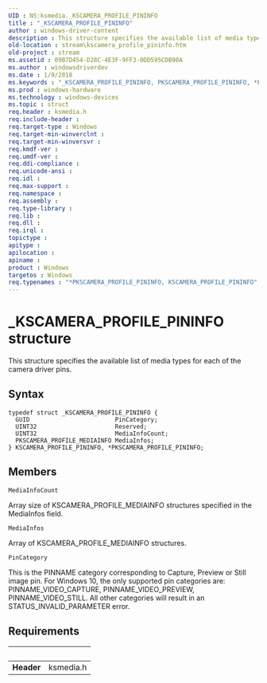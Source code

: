 ```yaml
---
UID : NS:ksmedia._KSCAMERA_PROFILE_PININFO
title : "_KSCAMERA_PROFILE_PININFO"
author : windows-driver-content
description : This structure specifies the available list of media types for each of the camera driver pins.
old-location : stream\kscamera_profile_pininfo.htm
old-project : stream
ms.assetid : 09B7D454-D28C-4E3F-9FF3-0DD595CDB90A
ms.author : windowsdriverdev
ms.date : 1/9/2018
ms.keywords : "_KSCAMERA_PROFILE_PININFO, PKSCAMERA_PROFILE_PININFO, *PKSCAMERA_PROFILE_PININFO, PKSCAMERA_PROFILE_PININFO structure pointer [Streaming Media Devices], KSCAMERA_PROFILE_PININFO, KSCAMERA_PROFILE_PININFO structure [Streaming Media Devices], stream.kscamera_profile_pininfo, ksmedia/PKSCAMERA_PROFILE_PININFO, ksmedia/KSCAMERA_PROFILE_PININFO"
ms.prod : windows-hardware
ms.technology : windows-devices
ms.topic : struct
req.header : ksmedia.h
req.include-header : 
req.target-type : Windows
req.target-min-winverclnt : 
req.target-min-winversvr : 
req.kmdf-ver : 
req.umdf-ver : 
req.ddi-compliance : 
req.unicode-ansi : 
req.idl : 
req.max-support : 
req.namespace : 
req.assembly : 
req.type-library : 
req.lib : 
req.dll : 
req.irql : 
topictype : 
apitype : 
apilocation : 
apiname : 
product : Windows
targetos : Windows
req.typenames : "*PKSCAMERA_PROFILE_PININFO, KSCAMERA_PROFILE_PININFO"
---
```


# _KSCAMERA_PROFILE_PININFO structure
This structure specifies the available list of media types for each of the camera driver pins.

## Syntax
````
typedef struct _KSCAMERA_PROFILE_PININFO {
  GUID                        PinCategory;
  UINT32                      Reserved;
  UINT32                      MediaInfoCount;
  PKSCAMERA_PROFILE_MEDIAINFO MediaInfos;
} KSCAMERA_PROFILE_PININFO, *PKSCAMERA_PROFILE_PININFO;
````

## Members


`MediaInfoCount`

Array size of KSCAMERA_PROFILE_MEDIAINFO structures specified in the MediaInfos field.

`MediaInfos`

Array of KSCAMERA_PROFILE_MEDIAINFO structures.

`PinCategory`

This is the PINNAME category corresponding to Capture, Preview or Still image pin.  For Windows 10, the only supported pin categories are:  PINNAME_VIDEO_CAPTURE, PINNAME_VIDEO_PREVIEW, PINNAME_VIDEO_STILL.  All other categories will result in an STATUS_INVALID_PARAMETER error.


## Requirements
| &nbsp; | &nbsp; |
| ---- |:---- |
| **Header** | ksmedia.h |